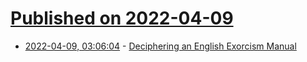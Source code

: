 # [Published on 2022-04-09](index.md)

* [2022-04-09, 03:06:04](https://news.ycombinator.com/item?id=30964949) - [Deciphering an English Exorcism Manual](https://blogs.bl.uk/digitisedmanuscripts/2022/03/exorcism-manual.html)
